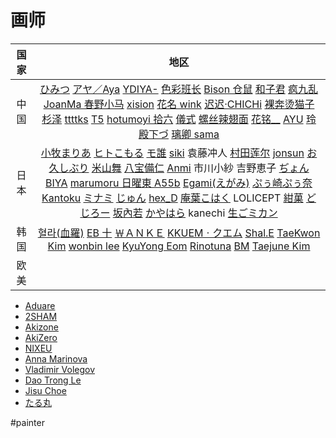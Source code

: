 # 画师

| 国家 |                                                                                                                                                                                                                                                                                                                                                                                                                                                                                                                                                                                           地区                                                                                                                                                                                                                                                                                                                                                                                                                                                                                                                                                                                            |
| :--: | :---------------------------------------------------------------------------------------------------------------------------------------------------------------------------------------------------------------------------------------------------------------------------------------------------------------------------------------------------------------------------------------------------------------------------------------------------------------------------------------------------------------------------------------------------------------------------------------------------------------------------------------------------------------------------------------------------------------------------------------------------------------------------------------------------------------------------------------------------------------------------------------------------------------------------------------------------------------------------------------------------------------------------------------------------------------------------------------------------------------------------------------------------------------------------------------: |
| 中国 |                                                           [ひみつ](https://twitter.com/hi_mi_tsu_2) [アヤ／Aya](https://www.pixiv.net/users/3728486/artworks) [YDIYA-](https://weibo.com/YDIYA) [色彩班长](https://weibo.com/n/%E8%89%B2%E5%BD%A9%E7%8F%AD%E9%95%BF) [Bison 仓鼠](https://weibo.com/u/1731549793) [和子君](https://weibo.com/u/2264501470) [疯九乱](https://weibo.com/u/7292155347) [JoanMa 春野小马](https://weibo.com/u/2386943640) [xision](https://weibo.com/xision) [花名 wink](https://weibo.com/u/6394253791) [迟迟·CHICHi](https://weibo.com/u/5748383382) [裸奔烫猫子](https://weibo.com/u/2710448195) [杉泽](https://weibo.com/yourviki) [ttttks](https://weibo.com/u/6424352339) [T5](https://twitter.com/thornsdance) [hotumoyi 拾六](https://twitter.com/hitomio16) [儀式](https://www.pixiv.net/users/16275159/artworks) [螺丝辣翅面](https://weibo.com/u/5329902398?is_all=1) [花铭\_\_](https://space.bilibili.com/19916355) [AYU](https://www.artstation.com/ayu-cn) [玲殿下づ](https://space.bilibili.com/352832555?spm_id_from=333.337.0.0) [璃卿 sama](https://space.bilibili.com/9098272)                                                            |
| 日本 | [小牧まりあ](https://twitter.com/maria_komaki) [ヒトこもる](https://twitter.com/Hitoimim) [モ誰](https://twitter.com/jeonghee1414) [siki](https://twitter.com/chyoellll) 袁藤冲人 [村田莲尔](https://www.pseweb.com/) [jonsun](https://www.pixiv.net/users/60182) [お久しぶり](https://twitter.com/imlllsn) [米山舞](https://twitter.com/yoneyamai) [八宝備仁](https://twitter.com/HAPPOBIJIN) [Anmi](https://www.pixiv.net/users/212801) 市川小紗 吉野恵子 [ぢょん](https://twitter.com/nonohara_dyon3/media) [BIYA](https://www.pixiv.net/users/59275588/artworks) [marumoru 日曜東 A55b](https://www.pixiv.net/users/4655878) [Egami(えがみ)](https://twitter.com/Egami_Mal) [ぷぅ崎ぷぅ奈](https://twitter.com/punopupupu) [Kantoku](https://www.pixiv.net/users/1565632) [ミナミ](https://twitter.com/minamichando_jo) [じゅん](https://twitter.com/navigavi) [hex_D](https://www.pixiv.net/users/56018056) [庵葉こはく](https://twitter.com/kohaku_anba3) LOLICEPT [紺菓](https://twitter.com/kon_ka827) [どじろー](https://twitter.com/doji_ro) [坂內若](https://twitter.com/sakauchi0) [かやはら](https://twitter.com/kaya7hara) kanechi [生ごミカン](https://twitter.com/nmgmkn) |
| 韩国 |                                                                                                                                                                                                                                                                                                                                     [혈라(血羅)](https://www.pixiv.net/users/3842786) [EB 十](https://twitter.com/ebkim00) [￦ＡＮＫＥ](https://twitter.com/Classic_W_) [KKUEMㆍクエム](https://twitter.com/kkuem) [Shal.E](https://www.pixiv.net/users/10705197) [TaeKwon Kim](https://taekwonkim.artstation.com/) [wonbin lee](https://lwbv2001.artstation.com/) [KyuYong Eom](https://kyuyongeom.artstation.com/) [Rinotuna](https://mobile.twitter.com/rinotuna) [BM](https://twitter.com/BM94199) [Taejune Kim](https://taejune.artstation.com/)                                                                                                                                                                                                                                                                                                                                     |
| 欧美 |                                                                                                                                                                                                                                                                                                                                                                                                                                                                                                                                                                                                                                                                                                                                                                                                                                                                                                                                                                                                                                                                                                                                                                                           |

- [Aduare](https://twitter.com/Aduare_rp)
- [2SHAM](https://www.pixiv.net/users/43104406)
- [Akizone](https://www.pixiv.net/users/2156525)
- [AkiZero](https://linktr.ee/AkiZero)
- [NIXEU](https://twitter.com/N_I_X_E_U)
- [Anna Marinova](https://art-icon.com/en/artists/marinova-anna/)
- [Vladimir Volegov](https://volegov.com/)
- [Dao Trong Le](https://daole.artstation.com/)
- [Jisu Choe](https://jisuchoe.artstation.com/)
- [たる丸](https://twitter.com/tarumaru0/media)

#painter
